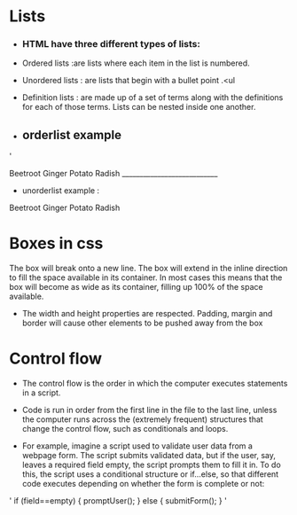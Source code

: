 # Lists
* ### HTML have three different types of lists:

* Ordered lists :are lists where each item in the list is numbered.
* Unordered lists : are lists that begin with a bullet point .<ul

* Definition lists : are made up of a set of terms along with the definitions for each of those terms.
Lists can be nested inside one another.
* ## orderlist example
'

<title>HTML Ordered List</title>
Beetroot
Ginger
Potato
Radish
___________________________

* unorderlist example :


<title>HTML Unordered List</title>
Beetroot
Ginger
Potato
Radish

# Boxes in css

The box will break onto a new line.
The box will extend in the inline direction to fill the space available in its container. In most cases this means that the box will become as wide as its container, filling up 100% of the space available.
* The width and height properties are respected.
Padding, margin and border will cause other elements to be pushed away from the box
# Control flow
* The control flow is the order in which the computer executes statements in a script.

* Code is run in order from the first line in the file to the last line, unless the computer runs across the (extremely frequent) structures that change the control flow, such as conditionals and loops.

* For example, imagine a script used to validate user data from a webpage form. The script submits validated data, but if the user, say, leaves a required field empty, the script prompts them to fill it in. To do this, the script uses a conditional structure or if...else, so that different code executes depending on whether the form is complete or not:

' if (field==empty) { promptUser(); } else { submitForm(); } '